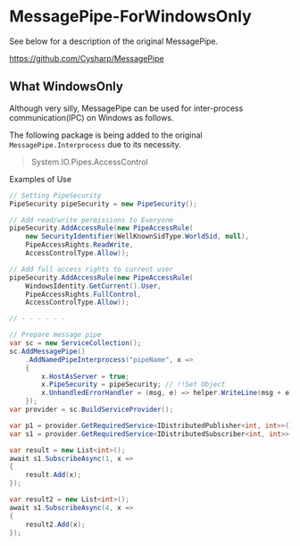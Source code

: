 # MessagePipe-ForWindowsOnly
See below for a description of the original MessagePipe.

https://github.com/Cysharp/MessagePipe



## What WindowsOnly

Although very silly, MessagePipe can be used for inter-process communication(IPC) on Windows as follows.



The following package is being added to the original `MessagePipe.Interprocess` due to its necessity.

>  System.IO.Pipes.AccessControl



Examples of Use

```cs
// Setting PipeSecurity
PipeSecurity pipeSecurity = new PipeSecurity();

// Add read/write permissions to Everyone
pipeSecurity.AddAccessRule(new PipeAccessRule(
    new SecurityIdentifier(WellKnownSidType.WorldSid, null),
    PipeAccessRights.ReadWrite,
    AccessControlType.Allow));

// Add full access rights to current user
pipeSecurity.AddAccessRule(new PipeAccessRule(
    WindowsIdentity.GetCurrent().User,
    PipeAccessRights.FullControl,
    AccessControlType.Allow));

// - - - - - -

// Prepare message pipe
var sc = new ServiceCollection();
sc.AddMessagePipe()
    .AddNamedPipeInterprocess("pipeName", x =>
    {
        x.HostAsServer = true;
        x.PipeSecurity = pipeSecurity; // !!Set Object
        x.UnhandledErrorHandler = (msg, e) => helper.WriteLine(msg + e);
    });
var provider = sc.BuildServiceProvider();

var p1 = provider.GetRequiredService<IDistributedPublisher<int, int>>();
var s1 = provider.GetRequiredService<IDistributedSubscriber<int, int>>();

var result = new List<int>();
await s1.SubscribeAsync(1, x =>
{
    result.Add(x);
});

var result2 = new List<int>();
await s1.SubscribeAsync(4, x =>
{
    result2.Add(x);
});
```



